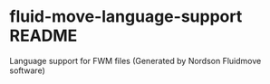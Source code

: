 # fluid-move-language-support README

Language support for FWM files (Generated by Nordson Fluidmove software)
